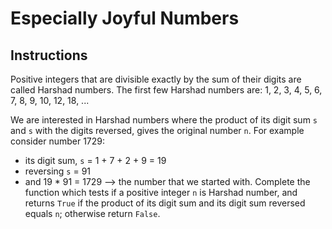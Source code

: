 # Especially Joyful Numbers
## Instructions
Positive integers that are divisible exactly by the sum of their digits are called Harshad numbers. The first few Harshad numbers are: 1, 2, 3, 4, 5, 6, 7, 8, 9, 10, 12, 18, ...

We are interested in Harshad numbers where the product of its digit sum `s` and `s` with the digits reversed, gives the original number `n`. For example consider number 1729:

- its digit sum, `s` = 1 + 7 + 2 + 9 = 19
- reversing `s` = 91
- and 19 * 91 = 1729 --> the number that we started with.
Complete the function which tests if a positive integer `n` is Harshad number, and returns `True` if the product of its digit sum and its digit sum reversed equals `n`; otherwise return `False`.
